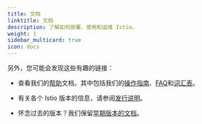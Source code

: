 ```yaml
---
title: 文档
linktitle: 文档
description: 了解如何部署、使用和运维 Istio。
weight: 1
sidebar_multicard: true
icon: docs
---
```


另外，您可能会发现这些有趣的链接：

- 查看我们的[帮助](/zh/docs)文档，其中包括我们的[操作指南](/zh/docs/ops)、[FAQ](/zh/faq)和[词汇表](/zh/docs/reference/glossary)。

- 有关各个 Istio 版本的信息，请参阅[发行说明](/zh/about/notes)。

- 怀念过去的版本？我们保留[早期版本的文档](https://archive.istio.io/)。
